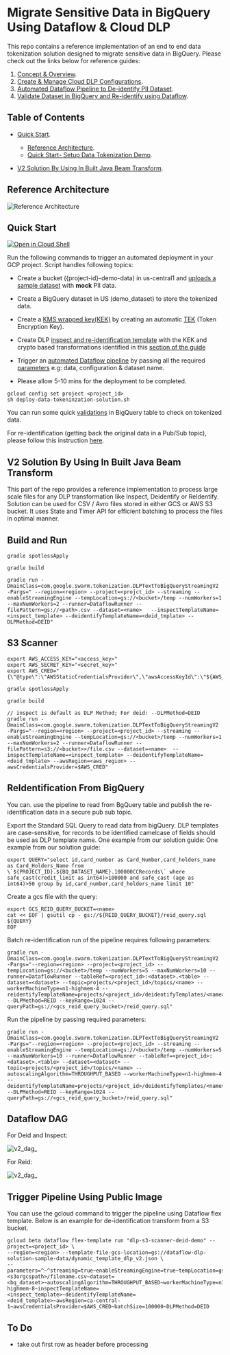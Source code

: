 # Migrate Sensitive Data in BigQuery Using Dataflow & Cloud DLP  
 This repo contains a reference implementation of an end to end data tokenization solution designed to migrate sensitive data in BigQuery. Please check out the links below for reference guides: 

1. [Concept & Overview](https://cloud.google.com/solutions/de-identification-re-identification-pii-using-cloud-dlp).
2. [Create & Manage Cloud DLP Configurations](https://cloud.google.com/solutions/creating-cloud-dlp-de-identification-transformation-templates-pii-dataset).  
3. [Automated Dataflow Pipeline to De-identify PII Dataset](https://cloud.google.com/solutions/running-automated-dataflow-pipeline-de-identify-pii-dataset).   
4. [Validate Dataset in BigQuery and Re-identify using Dataflow](https://cloud.google.com/solutions/validating-de-identified-data-bigquery-re-identifying-pii-data).   

## Table of Contents  
* [Quick Start](#quick-start).  
	 
	* [Reference Architecture](#reference-architecture).  
	* [Quick Start- Setup Data Tokenization Demo](#quick-start).    	

* [V2 Solution By Using In Built Java Beam Transform](#v2-solution-by-using-in-built-java-beam-transform).  
   

## Reference Architecture
![Reference Architecture](diagrams/ref_arch_solution.png)	   	

## Quick Start
[![Open in Cloud Shell](http://gstatic.com/cloudssh/images/open-btn.svg)](https://console.cloud.google.com/cloudshell/editor?cloudshell_git_repo=https://github.com/GoogleCloudPlatform/dlp-dataflow-deidentification.git)

  Run the following commands to trigger an automated deployment in your GCP project. Script handles following topics:   
 
 * Create a bucket ({project-id}-demo-data) in us-central1 and [uploads a sample dataset](https://cloud.google.com/solutions/creating-cloud-dlp-de-identification-transformation-templates-pii-dataset#downloading_the_sample_files) with <b>mock</b> PII data.  
 
 * Create a BigQuery dataset in US (demo_dataset) to store the tokenized data.  
 
 * Create a [KMS wrapped key(KEK)](https://cloud.google.com/solutions/creating-cloud-dlp-de-identification-transformation-templates-pii-dataset#creating_a_key_encryption_key_kek) by creating an automatic [TEK](https://cloud.google.com/solutions/de-identification-re-identification-pii-using-cloud-dlp#token_encryption_keys) (Token Encryption Key). 
  
 * Create DLP [inspect and re-identification template](https://cloud.google.com/solutions/creating-cloud-dlp-de-identification-transformation-templates-pii-dataset#creating_the_cloud_dlp_templates) with the KEK and crypto based transformations identified in this [section of the guide](https://cloud.google.com/solutions/de-identification-re-identification-pii-using-cloud-dlp#determining_transformation_type)
  
 * Trigger an [automated Dataflow pipeline](https://cloud.google.com/dataflow/docs/guides/templates/provided-streaming#data-maskingtokenization-using-cloud-dlp-from-cloud-storage-to-bigquery-stream) by passing all the required [parameters](https://cloud.google.com/solutions/running-automated-dataflow-pipeline-de-identify-pii-dataset#reviewing_the_pipeline_parameters) e.g: data, configuration & dataset name.  
 
 * Please allow 5-10 mins for the deployment to be completed.

```
gcloud config set project <project_id>
sh deploy-data-tokeninzation-solution.sh
```

 You can run some quick [validations](https://cloud.google.com/solutions/validating-de-identified-data-bigquery-re-identifying-pii-data#validating_the_de-identified_dataset_in_bigquery) in BigQuery table to check on tokenized data.  

For re-identification (getting back the original data in a Pub/Sub topic), please follow this instruction [here](https://cloud.google.com/solutions/validating-de-identified-data-bigquery-re-identifying-pii-data#re-identifying_the_dataset_from_bigquery).  

## V2 Solution By Using In Built Java Beam Transform
This part of the repo provides a reference implementation to process large scale files for  any DLP transformation like Inspect, Deidentify or ReIdentify.  Solution can be used for CSV / Avro files stored in either GCS or AWS S3 bucket. It uses State and Timer API for efficient batching to process the files in optimal manner. 

## Build and Run
```
gradle spotlessApply

gradle build

gradle run -DmainClass=com.google.swarm.tokenization.DLPTextToBigQueryStreamingV2 -Pargs=" --region=<region> --project=<projct_id> --streaming --enableStreamingEngine --tempLocation=gs://<bucket>/temp --numWorkers=1 --maxNumWorkers=2 --runner=DataflowRunner --filePattern=gs://<path>.csv --dataset=<name>   --inspectTemplateName=<inspect_template> --deidentifyTemplateName=<deid_tmplate> --DLPMethod=DEID"
```
## S3 Scanner

```
export AWS_ACCESS_KEY="<access_key>"
export AWS_SECRET_KEY="<secret_key>"
export AWS_CRED="{\"@type\":\"AWSStaticCredentialsProvider\",\"awsAccessKeyId\":\"${AWS_ACCESS_KEY}\",\"awsSecretKey\":\"${AWS_SECRET_KEY}\"}"
```
```
gradle spotlessApply

gradle build

// inspect is default as DLP Method; For deid: --DLPMethod=DEID
gradle run -DmainClass=com.google.swarm.tokenization.DLPTextToBigQueryStreamingV2 -Pargs="--region=<region> --project=<project_id> --streaming --enableStreamingEngine --tempLocation=gs://<bucket>/temp --numWorkers=1 --maxNumWorkers=2 --runner=DataflowRunner --filePattern=s3://<bucket>>/file.csv --dataset=<name>  --inspectTemplateName=<inspect_template> --deidentifyTemplateName=<deid_tmplate> --awsRegion=<aws_region> --awsCredentialsProvider=$AWS_CRED"
```

## ReIdentification From BigQuery 
You can. use the pipeline to read from BgQuery table and publish the re-identification data in a secure pub sub topic.

Export the Standard SQL Query to read data from bigQuery. 
DLP templates are case-sensitive, for records to be identified camelcase of fields should be used as DLP template name. One example from our solution guide:
One example from our solution guide:
```
export QUERY="select id,card_number as Card_Number,card_holders_name as Card_Holders_Name from \`${PROJECT_ID}.${BQ_DATASET_NAME}.100000CCRecords\` where safe_cast(credit_limit as int64)>100000 and safe_cast (age as int64)>50 group by id,card_number,card_holders_name limit 10"
```
Create a gcs file with the query:

```
export GCS_REID_QUERY_BUCKET=<name>
cat << EOF | gsutil cp - gs://${REID_QUERY_BUCKET}/reid_query.sql
${QUERY}
EOF
```

Batch re-identification run of the pipeline requires following parameters:

```
gradle run -DmainClass=com.google.swarm.tokenization.DLPTextToBigQueryStreamingV2 -Pargs="--region=<region> --project=<project_id> --tempLocation=gs://<bucket>/temp --numWorkers=5 --maxNumWorkers=10 --runner=DataflowRunner --tableRef=<project_id>:<dataset>.<table> --dataset=<dataset> --topic=projects/<project_id>/topics/<name> --workerMachineType=n1-highmem-4 --reidentifyTemplateName=projects/<project_id>/deidentifyTemplates/<name> --DLPMethod=REID --keyRange=1024 --queryPath=gs://<gcs_reid_query_bucket>/reid_query.sql"

``` 

Run the pipeline by passing required parameters:
```
gradle run -DmainClass=com.google.swarm.tokenization.DLPTextToBigQueryStreamingV2 -Pargs="--region=<region> --project=<project_id> --streaming --enableStreamingEngine --tempLocation=gs://<bucket>/temp --numWorkers=5 --maxNumWorkers=10 --runner=DataflowRunner --tableRef=<project_id>:<dataset>.<table> --dataset=<dataset> --topic=projects/<project_id>/topics/<name> --autoscalingAlgorithm=THROUGHPUT_BASED --workerMachineType=n1-highmem-4 --deidentifyTemplateName=projects/<project_id>/deidentifyTemplates/<name> --DLPMethod=REID --keyRange=1024 --queryPath=gs://<gcs_reid_query_bucket>/reid_query.sql"

```
## Dataflow DAG

For Deid and Inspect:

![v2_dag_](diagrams/dlp_dag_new.png)	   	



For Reid:

![v2_dag_](diagrams/dlp_reid_dag.png)	   	



## Trigger Pipeline Using Public Image
You can use the gcloud command to trigger the pipeline using Dataflow flex template. Below is an example for de-identification transform from a S3 bucket.

```
gcloud beta dataflow flex-template run "dlp-s3-scanner-deid-demo" --project=<project_id> \
--region=<region> --template-file-gcs-location=gs://dataflow-dlp-solution-sample-data/dynamic_template_dlp_v2.json \
--parameters=^~^streaming=true~enableStreamingEngine=true~tempLocation=gs://<path>/temp~numWorkers=5~maxNumWorkers=5~runner=DataflowRunner~filePattern=<s3orgcspath>/filename.csv~dataset=<bq_dataset>~autoscalingAlgorithm=THROUGHPUT_BASED~workerMachineType=n1-highmem-8~inspectTemplateName=<inspect_template>~deidentifyTemplateName=<deid_template>~awsRegion=ca-central-1~awsCredentialsProvider=$AWS_CRED~batchSize=100000~DLPMethod=DEID

```
## To Do
- take out first row as header before processing 


